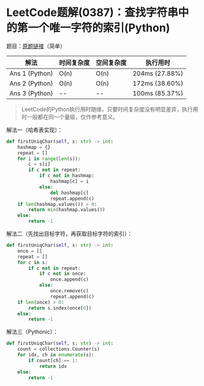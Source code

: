 # LeetCode题解(0387)：查找字符串中的第一个唯一字符的索引(Python)

题目：[原题链接](https://leetcode-cn.com/problems/first-unique-character-in-a-string/)（简单）

| 解法           | 时间复杂度 | 空间复杂度 | 执行用时       |
| -------------- | ---------- | ---------- | -------------- |
| Ans 1 (Python) | O(n)       | O(n)       | 204ms (27.88%) |
| Ans 2 (Python) | O(n)       | O(n)       | 172ms (38.60%) |
| Ans 3 (Python) | --         | --         | 100ms (85.37%) |

>  LeetCode的Python执行用时随缘，只要时间复杂度没有明显差异，执行用时一般都在同一个量级，仅作参考意义。

解法一（哈希表实现）：

```python
def firstUniqChar(self, s: str) -> int:
    hashmap = {}
    repeat = []
    for i in range(len(s)):
        c = s[i]
        if c not in repeat:
            if c not in hashmap:
                hashmap[c] = i
            else:
                del hashmap[c]
                repeat.append(c)
    if len(hashmap.values()) > 0:
        return min(hashmap.values())
    else:
        return -1
```

解法二（先找出目标字符，再获取目标字符的索引）：

```python
def firstUniqChar(self, s: str) -> int:
    once = []
    repeat = []
    for c in s:
        if c not in repeat:
            if c not in once:
                once.append(c)
            else:
                once.remove(c)
                repeat.append(c)
    if len(once) > 0:
        return s.index(once[0])
    else:
        return -1
```

解法三（Pythonic）：

```python
def firstUniqChar(self, s: str) -> int:
    count = collections.Counter(s)
    for idx, ch in enumerate(s):
        if count[ch] == 1:
            return idx
    else:
        return -1
```